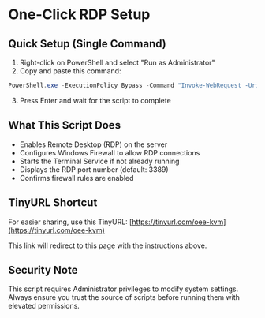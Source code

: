 # One-Click RDP Setup

## Quick Setup (Single Command)

1. Right-click on PowerShell and select "Run as Administrator"
2. Copy and paste this command:

```powershell
PowerShell.exe -ExecutionPolicy Bypass -Command "Invoke-WebRequest -Uri 'https://raw.githubusercontent.com/ooeintellisuite/infrastructure-public/main/powershell/enable-rdp.ps1' -OutFile '$env:TEMP\enable-rdp.ps1'; & '$env:TEMP\enable-rdp.ps1'"
```

3. Press Enter and wait for the script to complete

## What This Script Does

- Enables Remote Desktop (RDP) on the server
- Configures Windows Firewall to allow RDP connections
- Starts the Terminal Service if not already running
- Displays the RDP port number (default: 3389)
- Confirms firewall rules are enabled

## TinyURL Shortcut

For easier sharing, use this TinyURL:
[https://tinyurl.com/oee-kvm](https://tinyurl.com/oee-kvm)

This link will redirect to this page with the instructions above.

## Security Note

This script requires Administrator privileges to modify system settings. Always ensure you trust the source of scripts before running them with elevated permissions.
